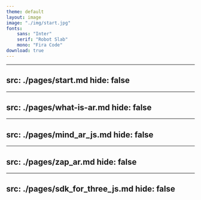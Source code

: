 ```yaml
---
theme: default
layout: image
image: "./img/start.jpg"
fonts:
    sans: "Inter"
    serif: "Robot Slab"
    mono: "Fira Code"
download: true
---
```


<!-- prettier-ignore-start -->

---
src: ./pages/start.md
hide: false
---

---
src: ./pages/what-is-ar.md
hide: false
---

---
src: ./pages/mind_ar_js.md
hide: false
---

---
src: ./pages/zap_ar.md
hide: false
---

---
src: ./pages/sdk_for_three_js.md
hide: false
---

<!-- prettier-ignore-end -->
